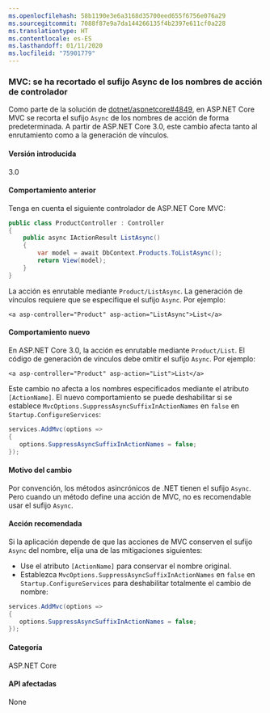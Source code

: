 ```yaml
---
ms.openlocfilehash: 58b1190e3e6a3168d35700eed655f6756e076a29
ms.sourcegitcommit: 7088f87e9a7da144266135f4b2397e611cf0a228
ms.translationtype: HT
ms.contentlocale: es-ES
ms.lasthandoff: 01/11/2020
ms.locfileid: "75901779"
---
```

### <a name="mvc-async-suffix-trimmed-from-controller-action-names"></a>MVC: se ha recortado el sufijo Async de los nombres de acción de controlador

Como parte de la solución de [dotnet/aspnetcore#4849](https://github.com/dotnet/aspnetcore/issues/4849), en ASP.NET Core MVC se recorta el sufijo `Async` de los nombres de acción de forma predeterminada. A partir de ASP.NET Core 3.0, este cambio afecta tanto al enrutamiento como a la generación de vínculos.

#### <a name="version-introduced"></a>Versión introducida

3.0

#### <a name="old-behavior"></a>Comportamiento anterior

Tenga en cuenta el siguiente controlador de ASP.NET Core MVC:

```csharp
public class ProductController : Controller
{
    public async IActionResult ListAsync()
    {
        var model = await DbContext.Products.ToListAsync();
        return View(model);
    }
}
```

La acción es enrutable mediante `Product/ListAsync`. La generación de vínculos requiere que se especifique el sufijo `Async`. Por ejemplo:

```cshtml
<a asp-controller="Product" asp-action="ListAsync">List</a>
```

#### <a name="new-behavior"></a>Comportamiento nuevo

En ASP.NET Core 3.0, la acción es enrutable mediante `Product/List`. El código de generación de vínculos debe omitir el sufijo `Async`. Por ejemplo:

```cshtml
<a asp-controller="Product" asp-action="List">List</a>
```

Este cambio no afecta a los nombres especificados mediante el atributo `[ActionName]`. El nuevo comportamiento se puede deshabilitar si se establece `MvcOptions.SuppressAsyncSuffixInActionNames` en `false` en `Startup.ConfigureServices`:

```csharp
services.AddMvc(options =>
{
   options.SuppressAsyncSuffixInActionNames = false;
});
```

#### <a name="reason-for-change"></a>Motivo del cambio

Por convención, los métodos asincrónicos de .NET tienen el sufijo `Async`. Pero cuando un método define una acción de MVC, no es recomendable usar el sufijo `Async`.

#### <a name="recommended-action"></a>Acción recomendada

Si la aplicación depende de que las acciones de MVC conserven el sufijo `Async` del nombre, elija una de las mitigaciones siguientes:

- Use el atributo `[ActionName]` para conservar el nombre original.
- Establezca `MvcOptions.SuppressAsyncSuffixInActionNames` en `false` en `Startup.ConfigureServices` para deshabilitar totalmente el cambio de nombre:

```csharp
services.AddMvc(options =>
{
   options.SuppressAsyncSuffixInActionNames = false;
});
```

#### <a name="category"></a>Categoría

ASP.NET Core

#### <a name="affected-apis"></a>API afectadas

None

<!-- 

#### Affected APIs

Not detectable via API analysis

-->
